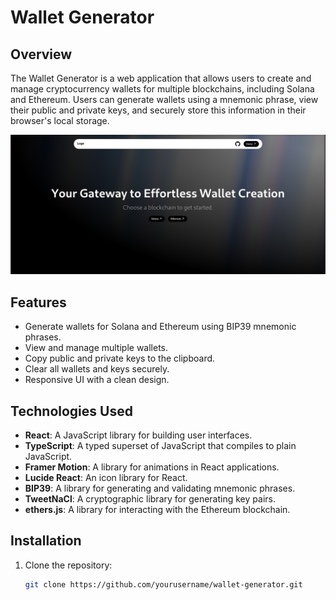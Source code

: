 # Wallet Generator

## Overview

The Wallet Generator is a web application that allows users to create and manage cryptocurrency wallets for multiple blockchains, including Solana and Ethereum. Users can generate wallets using a mnemonic phrase, view their public and private keys, and securely store this information in their browser's local storage.

![Wallet Generator Screenshot](./public/image.png)  <!-- Replace with your image path -->

## Features

- Generate wallets for Solana and Ethereum using BIP39 mnemonic phrases.
- View and manage multiple wallets.
- Copy public and private keys to the clipboard.
- Clear all wallets and keys securely.
- Responsive UI with a clean design.

## Technologies Used

- **React**: A JavaScript library for building user interfaces.
- **TypeScript**: A typed superset of JavaScript that compiles to plain JavaScript.
- **Framer Motion**: A library for animations in React applications.
- **Lucide React**: An icon library for React.
- **BIP39**: A library for generating and validating mnemonic phrases.
- **TweetNaCl**: A cryptographic library for generating key pairs.
- **ethers.js**: A library for interacting with the Ethereum blockchain.

## Installation

1. Clone the repository:

   ```bash
   git clone https://github.com/yourusername/wallet-generator.git
